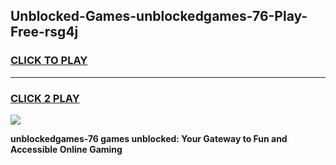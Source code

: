 
## Unblocked-Games-unblockedgames-76-Play-Free-rsg4j
<h3>
<a href="https://premium76.site?title=unblockedgames-76&ref=15A">CLICK TO PLAY</a></h3>
<hr>

<h3>
<a href="https://premium76.site?title=unblockedgames-76&ref=15A">CLICK 2 PLAY</a>
  
</h3>

<a href="https://premium76.site?title=unblockedgames-76&ref=15A"><img src="https://clearcache.store/games.png"></a>


**unblockedgames-76 games unblocked: Your Gateway to Fun and Accessible Online Gaming**
